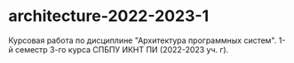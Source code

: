 # architecture-2022-2023-1
Курсовая работа по дисциплине "Архитектура программных систем". 1-й семестр 3-го курса СПБПУ ИКНТ ПИ (2022-2023 уч. г).
